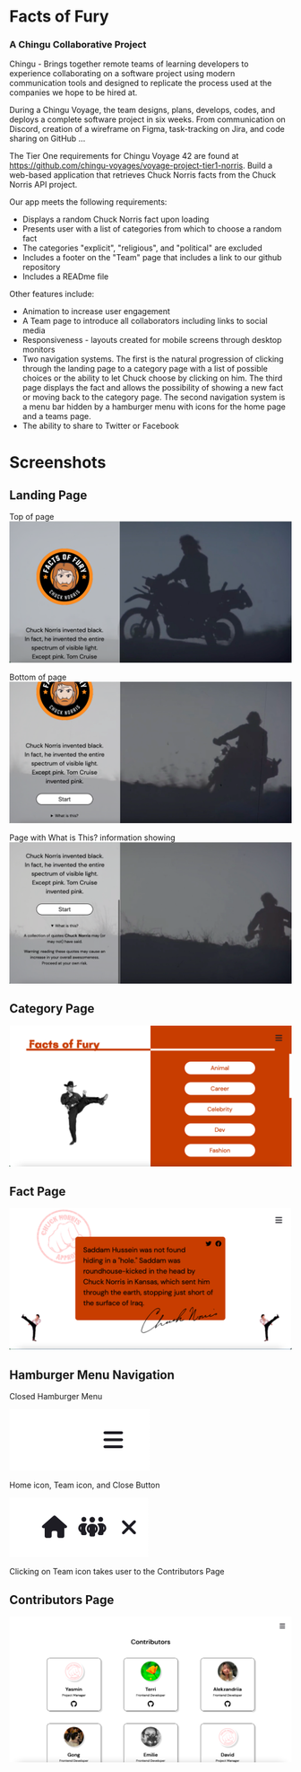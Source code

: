 # Facts of Fury

### A Chingu Collaborative Project

Chingu - Brings together remote teams of learning developers to experience collaborating on a software project using modern communication tools and designed to replicate the process used at the companies we hope to be hired at.

During a Chingu Voyage, the team designs, plans, develops, codes, and deploys a complete software project in six weeks.  From communication on Discord, creation of a wireframe on Figma, task-tracking on Jira, and code sharing on GitHub ...

The Tier One requirements for Chingu Voyage 42 are found at https://github.com/chingu-voyages/voyage-project-tier1-norris.  Build a web-based application that retrieves Chuck Norris facts from the Chuck Norris API project.  

Our app meets the following requirements:
* Displays a random Chuck Norris fact upon loading
* Presents user with a list of categories from which to choose a random fact
* The categories "explicit", "religious", and "political" are excluded
* Includes a footer on the "Team" page that includes a link to our github repository
* Includes a READme file

Other features include:
* Animation to increase user engagement
* A Team page to introduce all collaborators including links to social media
* Responsiveness - layouts created for mobile screens through desktop monitors
* Two navigation systems.  The first is the natural progression of clicking through the landing page to a category page with a list of possible choices or the ability to let Chuck choose by clicking on him.  The third page displays the fact and allows the possibility of showing a new fact or moving back to the category page.  The second navigation system is a menu bar hidden by a hamburger menu with icons for the home page and a teams page.
* The ability to share to Twitter or Facebook

# Screenshots

## Landing Page
Top of page
![image of landing page showing video a Chuck Norris logo and a Chuck Norris fact on the left with video of Chuck Norris riding a motorcycle on the right](images/readme-images/landing_page_1.png)

Bottom of page
![image of landing page scrolled lower showing the fact, an enter button, and a What is this questiosn on the right](images/readme-images/landing_page_2.png)

Page with What is This? information showing
![image of landing page with What is this text showing](images/readme-images/landing_page_3.png)

## Category Page
![image of category page with photo of Chuck doing a high kick on the left on a white background and a list of category buttons on a bright orange background on the right](images/readme-images/category_page.png)

## Fact Page
![A bright orange rectangle holding the Chuck Norris fact stamped to the upper left with an Approved By Chuck stamp showing a fist and an autograph in the lower right.  Also a back button to navigate back to the category page and a next button to show the next fact in the category](images/readme-images/fact_page.png)

## Hamburger Menu Navigation
Closed Hamburger Menu

![closed hamburger menu](images/readme-images/hamburger_menu_closed.png)

Home icon, Team icon, and Close Button

![open hamburger menu with home icon, team icon, and close button](images/readme-images/hamburger_menu_open.png)

Clicking on Team icon takes user to the Contributors Page

## Contributors Page
![image of contributors page that lists the name, a profile image, and link to github profile for each contributor](images/readme-images/contributors_page.png)